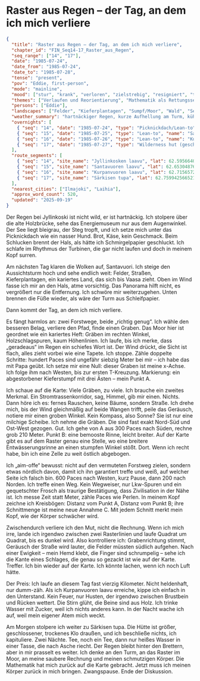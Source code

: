 # Raster aus Regen – der Tag, an dem ich mich verliere

```json
{
  "title": "Raster aus Regen – der Tag, an dem ich mich verliere",
  "chapter_id": "FIN_Seq14-17_Raster_aus_Regen",
  "seq_range": ["14", "17"],
  "date": "1985-07-24",
  "date_from": "1985-07-24",
  "date_to": "1985-07-28",
  "tense": "present",
  "pov": "Eddie, first-person",
  "mode": "mainline",
  "mood": ["stur", "krank", "verloren", "zielstrebig", "resigniert", "trotzig"],
  "themes": ["Verlaufen und Reorientierung", "Mathematik als Rettungsseil", "Erschöpfung", "Zwangspause"],
  "persons": ["Eddie"],
  "landscapes": ["Felder", "Kieferplantagen", "Sumpf/Moor", "Wald", "See"],
  "weather_summary": "hartnäckiger Regen, kurze Aufhellung am Turm, kühler Wind",
  "overnights": [
    { "seq": "14", "date": "1985-07-24", "type": "Picknickdach/Lean-to", "name": "Jyllinkosken laavu", "near": "Ilmajoki (Etelä-Pohjanmaa)" },
    { "seq": "15", "date": "1985-07-25", "type": "Lean-to", "name": "Santavuoren laavu", "near": "Ilmajoki (Etelä-Pohjanmaa)" },
    { "seq": "16", "date": "1985-07-26", "type": "Lean-to", "name": "Kurpanvuoren laavu", "near": "Ilmajoki (Etelä-Pohjanmaa)" },
    { "seq": "17", "date": "1985-07-27", "type": "Wilderness hut (geschlossen)", "name": "Särkisen tupa", "near": "Ilmajoki (Etelä-Pohjanmaa)", "stay_nights": 2 }
  ],
  "route_segments": [
    { "seq": "14", "site_name": "Jyllinkosken laavu", "lat": 62.5956640579, "lon": 22.3942728962, "province": "Etelä-Pohjanmaa", "landscape": "Felder" },
    { "seq": "15", "site_name": "Santavuoren laavu", "lat": 62.65304876209, "lon": 22.4809398993449, "province": "Etelä-Pohjanmaa", "landscape": "Felder" },
    { "seq": "16", "site_name": "Kurpanvuoren laavu", "lat": 62.7156572031881, "lon": 22.2258320005611, "province": "Etelä-Pohjanmaa", "landscape": "Felder/Wald" },
    { "seq": "17", "site_name": "Särkisen tupa", "lat": 62.7599425665217, "lon": 22.1127620170997, "province": "Etelä-Pohjanmaa", "landscape": "Felder" }
  ],
  "nearest_cities": ["Ilmajoki", "Laihia"],
  "approx_word_count": 520,
  "updated": "2025-09-19"
}
```

Der Regen bei Jyllinkoski ist nicht wild, er ist hartnäckig. Ich stolpere über
die alte Holzbrücke, sehe das Energiemuseum nur aus dem Augenwinkel. Der See
liegt bleigrau, der Steg tropft, und ich setze mich unter das Picknickdach wie
ein nasser Hund. Brot, Käse, kein Geschmack. Beim Schlucken brennt der Hals, als
hätte ich Schmirgelpapier geschluckt. Ich schlafe im Rhythmus der Turbinen, die
gar nicht laufen und doch in meinem Kopf surren.

Am nächsten Tag klaren die Wolken auf, Santavuori. Ich steige den Aussichtsturm
hoch und sehe endlich weit: Felder, Straßen, Kieferplantagen, ein kariertes
Land, das sich bis Vaasa zieht. Oben im Wind fasse ich mir an den Hals, atme
vorsichtig. Das Panorama hilft nicht, es vergrößert nur die Entfernung. Ich
schwöre mir weiterzugehen. Unten brennen die Füße wieder, als wäre der Turm aus
Schleifpapier.

Dann kommt der Tag, an dem ich mich verliere.

Es fängt harmlos an: zwei Forstwege, beide „richtig genug“. Ich wähle den
besseren Belag, verliere den Pfad, finde einen Graben. Das Moor hier ist
geordnet wie ein kariertes Heft: Gräben im rechten Winkel, Holzschlagspuren,
kaum Höhenlinien. Ich laufe, bis ich merke, dass „geradeaus“ im Regen ein
schiefes Wort ist. Der Wind drückt, die Sicht ist flach, alles zieht vorbei wie
eine Tapete. Ich stoppe. Zähle doppelte Schritte: hundert Paces sind ungefähr
siebzig Meter bei mir – ich habe das mit Papa geübt. Ich setze mir eine Null:
dieser Graben ist meine x-Achse. Ich folge ihm nach Westen, bis zur ersten
T-Kreuzung. Markierung: ein abgestorbener Kieferstumpf mit drei Ästen – mein
Punkt A.

Ich schaue auf die Karte: Viele Gräben, zu viele. Ich brauche ein zweites
Merkmal. Ein Stromtrassenkorridor, sag, Himmel, gib mir einen. Nichts. Dann höre
ich es: fernes Rauschen, keine Bäume, sondern Straße. Ich drehe mich, bis der
Wind gleichmäßig auf beide Wangen trifft, peile das Geräusch, notiere mir einen
groben Winkel. Kein Kompass, also Sonne? Sie ist nur eine milchige Scheibe. Ich
nehme die Gräben. Die sind fast exakt Nord-Süd und Ost-West gezogen. Gut. Ich
gehe von A aus 300 Paces nach Süden, rechne grob 210 Meter. Punkt B: eine
bemooste Rinne, leicht breiter. Auf der Karte gibt es auf dem Raster genau eine
Stelle, wo eine breitere Entwässerungsrinne an einen stumpfen Winkel stößt.
Dort. Wenn ich recht habe, bin ich eine Zelle zu weit östlich abgebogen.

Ich „aim-offe“ bewusst: nicht auf den vermuteten Forstweg zielen, sondern etwas
nördlich davon, damit ich ihn garantiert treffe und weiß, auf welcher Seite ich
falsch bin. 600 Paces nach Westen, kurz Pause, dann 200 nach Norden. Ich treffe
einen Weg. Kein Wegweiser, nur Lkw-Spuren und ein gequetschter Frosch als
traurige Bestätigung, dass Zivilisation in der Nähe ist. Ich messe Zeit statt
Meter, zähle Paces wie Perlen. In meinem Kopf zeichne ich Kreisbögen: Distanz
vom Punkt A, Distanz vom Punkt B; ihre Schnittmenge ist meine neue Annahme C.
Mit jedem Schnitt merkt mein Kopf, wie der Körper schwächer wird.

Zwischendurch verliere ich den Mut, nicht die Rechnung. Wenn ich mich irre,
lande ich irgendwo zwischen zwei Rasterlinien und laufe Quadrat um Quadrat, bis
es dunkel wird. Also kontrolliere ich: Grabenrichtung stimmt, Geräusch der
Straße wird lauter, die Felder müssten südlich aufgehen. Nach einer Ewigkeit –
mein Hemd klebt, die Finger sind schrumpelig – sehe ich die Kante eines
Schlages, die genau so gezackt ist wie auf der Karte. Treffer. Ich bin wieder
auf der Karte. Ich könnte lachen, wenn ich noch Luft hätte.

Der Preis: Ich laufe an diesem Tag fast vierzig Kilometer. Nicht heldenhaft, nur
dumm-zäh. Als ich Kurpanvuoren laavu erreiche, kippe ich einfach in den
Unterstand. Kein Feuer, nur Husten, der irgendwo zwischen Brustbein und Rücken
wettert. Die Stirn glüht, die Beine sind aus Holz. Ich trinke Wasser mit Zucker,
weil ich nichts anderes kann. In der Nacht wache ich auf, weil mein eigener Atem
mich weckt.

Am Morgen stolpere ich weiter zu Särkisen tupa. Die Hütte ist größer,
geschlossener, trockenes Klo draußen, und ich beschließe nichts, ich
kapituliere. Zwei Nächte. Tee, noch ein Tee, dann nur heißes Wasser in einer
Tasse, die nach Asche riecht. Der Regen bleibt hinter den Brettern, aber in mir
prasselt es weiter. Ich denke an den Turm, an das Raster im Moor, an meine
saubere Rechnung und meinen schmutzigen Körper. Die Mathematik hat mich zurück
auf die Karte gebracht. Jetzt muss ich meinen Körper zurück in mich bringen.
Zwangspause. Ende der Diskussion.
